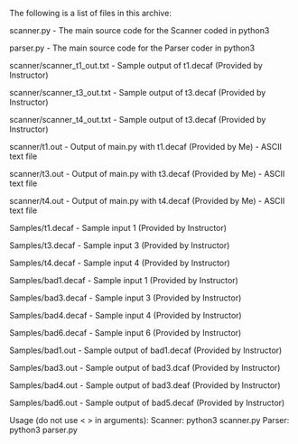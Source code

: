 The following is a list of files in this archive:

scanner.py - The main source code for the Scanner coded in python3

parser.py -  The main source code for the Parser coder in python3

scanner/scanner_t1_out.txt - Sample output of t1.decaf (Provided by Instructor)

scanner/scanner_t3_out.txt - Sample output of t3.decaf (Provided by Instructor)

scanner/scanner_t4_out.txt - Sample output of t3.decaf (Provided by Instructor)

scanner/t1.out - Output of main.py with t1.decaf (Provided by Me) - ASCII text file

scanner/t3.out - Output of main.py with t3.decaf (Provided by Me) - ASCII text file

scanner/t4.out - Output of main.py with t4.decaf (Provided by Me) - ASCII text file

Samples/t1.decaf - Sample input 1 (Provided by Instructor)

Samples/t3.decaf - Sample input 3 (Provided by Instructor)

Samples/t4.decaf - Sample input	4 (Provided by Instructor)

Samples/bad1.decaf -  Sample input 1 (Provided by Instructor)

Samples/bad3.decaf -  Sample input 3 (Provided by Instructor)

Samples/bad4.decaf -  Sample input 4 (Provided by Instructor)

Samples/bad6.decaf -  Sample input 6 (Provided by Instructor)

Samples/bad1.out -  Sample output of bad1.decaf (Provided by Instructor)

Samples/bad3.out -  Sample output of bad3.dcaf (Provided by Instructor)

Samples/bad4.out -  Sample output of bad3.deaf (Provided by Instructor)

Samples/bad6.out -  Sample output of bad5.decaf (Provided by Instructor)



Usage (do not use < > in arguments):
Scanner: python3 scanner.py <file name>
Parser:  python3 parser.py <file name>
